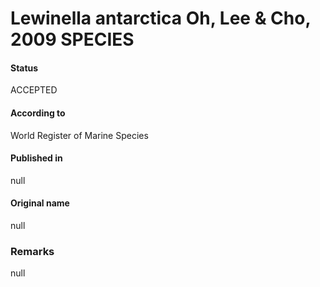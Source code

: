 # Lewinella antarctica Oh, Lee & Cho, 2009 SPECIES

#### Status
ACCEPTED

#### According to
World Register of Marine Species

#### Published in
null

#### Original name
null

### Remarks
null